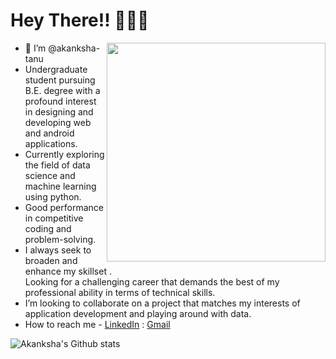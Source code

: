 

# Hey There!! 🙋🏻‍♀️
<div>
<img align = "right"  width = "350"  src="https://miro.medium.com/max/875/0*K2WLMTExLyida7OR.gif" >
<p align="left"> 
<ul>
  <li>👋 I’m @akanksha-tanu</li>
  <li>Undergraduate student pursuing B.E. degree with a profound interest in designing and developing web and android applications. </li>
  <li>Currently exploring the field of data science and machine learning using python.</li>
  <li>Good performance in competitive coding and problem-solving.</li>
  <li>I always seek to broaden and enhance my skillset . </br>
Looking for a challenging career that demands the best of my professional ability in terms of technical skills.</li>
  <li>I’m looking to collaborate on a project that matches my interests of application development and playing around with data.</li>
   <li> How to reach me - <a href="https://www.linkedin.com/in/akanksha-tanu-6241301b1/">LinkedIn</a> : <a href="akankshatanu.at@gmail.com">Gmail</a></li>
</ul>

</p>

</div>

<!---
# Languages and tools
👸 Languages and Tools:<p align="center"></p>
      <p align="center">
        <code><a href="https://www.python.org/" target="_blank"><img height="45" src="https://www.vectorlogo.zone/logos/python/python-ar21.svg"></a></code> 
         <code><a href="https://git-scm.com/" target="_blank"><img height="45" src="https://seeklogo.com/images/C/c-logo-672525892C-seeklogo.com.png"></a></code>
         <code><img width="4%" src="https://upload.wikimedia.org/wikipedia/commons/1/18/ISO_C%2B%2B_Logo.svg"></code>
         <code><a href="https://www.tensorflow.org/" target="_blank"><img height="45" src="https://www.vectorlogo.zone/logos/tensorflow/tensorflow-ar21.svg"></a></code> 
        <code><a href="https://jupyter.org/" target="_blank"><img height="45" src="https://www.vectorlogo.zone/logos/jupyter/jupyter-ar21.svg"></a></code>
        <code><a href="https://numpy.org/" target="_blank"><img height="45" src="https://www.vectorlogo.zone/logos/numpy/numpy-ar21.svg"></a></code>
        <code><a href="https://pandas.pydata.org/" target="_blank"><img height="45" src="https://upload.wikimedia.org/wikipedia/commons/e/ed/Pandas_logo.svg"></a></code>
        <code><a href="https://matplotlib.org/" target="_blank"><img height="45" src="https://upload.wikimedia.org/wikipedia/commons/8/84/Matplotlib_icon.svg"></a></code>       
        <code><a href="https://docs.github.com/en" target="_blank"><img height="45" src="https://www.vectorlogo.zone/logos/git-scm/git-scm-ar21.svg"></a></code>
        <code><a href="https://docs.github.com/en" target="_blank"><img height="45" src="https://www.vectorlogo.zone/logos/github/github-ar21.svg"></a></code>
        <img src="https://cdn1.vectorstock.com/i/1000x1000/77/30/sql-database-icon-logo-design-ui-or-ux-app-vector-17507730.jpg" width="50"/>        
      </p>
    </p>
  --->
  
<!-- ### NOTE : -->

<!-- Top languages does not indicate my skill level , rather it's an indication by github metric of which languages I have the most code on github. -->

<!-- [![Akanksha's github stats](https://github-readme-stats.vercel.app/api?username=akanksha-tanu)](https://github.com/akanksha-tanu/github-readme-stats)   -->

![Akanksha's Github stats](https://github-readme-stats.vercel.app/api?username=akanksha-tanu&count_private=true&show_icons=true&theme=dark)

<!-- [![Top Languages](https://github-readme-stats.vercel.app/api/top-langs/?username=akanksha-tanu)](https://github.com/akanksha-tanu/github-readme-stats)  -->



<!---
akanksha-tanu/akanksha-tanu is a ✨ special ✨ repository because its `README.md` (this file) appears on your GitHub profile.
You can click the Preview link to take a look at your changes.
--->
